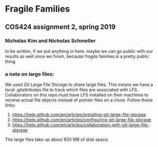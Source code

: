 # Fragile Families
## COS424 assignment 2, spring 2019
### Nicholas Kim and Nicholas Schmeller

to be written, if we put anything in here. maybe we can go public with our results as well once we finish, because fragile families is a pretty public thing

### a note on large files:
We used Git Large File Storage to share large files. This means we have a local .gitattributes file to track which files are associated with LFS. Collaborators on this repo must have LFS installed on their machines to receive actual file objects instead of pointer files on a clone. Follow these links: 
1. https://help.github.com/en/articles/installing-git-large-file-storage
2. https://help.github.com/en/articles/configuring-git-large-file-storage
3. https://help.github.com/en/articles/collaboration-with-git-large-file-storage

The large files take up about 650 MB of disk space. 
